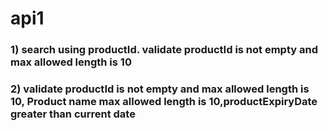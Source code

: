 # api1
### 1) search using productId. validate productId is not empty and max allowed length is 10
### 2) validate productId is not empty and max allowed length is 10, Product name max allowed length is 10,productExpiryDate greater than current date
